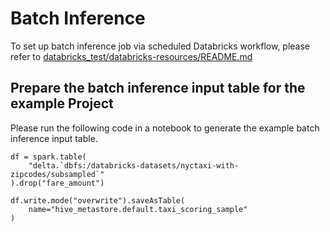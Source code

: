 # Batch Inference
To set up batch inference job via scheduled Databricks workflow, please refer to [databricks_test/databricks-resources/README.md](../../databricks-resources/README.md)

## Prepare the batch inference input table for the example Project
Please run the following code in a notebook to generate the example batch inference input table.

```
df = spark.table(
    "delta.`dbfs:/databricks-datasets/nyctaxi-with-zipcodes/subsampled`"
).drop("fare_amount")

df.write.mode("overwrite").saveAsTable(
    name="hive_metastore.default.taxi_scoring_sample"
)
```
